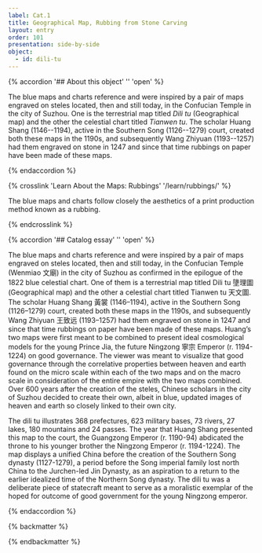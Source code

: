 ```yaml
---
label: Cat.1
title: Geographical Map, Rubbing from Stone Carving
layout: entry
order: 101
presentation: side-by-side
object:
  - id: dili-tu
---
```


{% accordion '## About this object' '' 'open' %}

The blue maps and charts reference and were inspired by a pair of maps engraved on steles located, then and still today, in the Confucian Temple in the city of Suzhou. One is the terrestrial map titled *Dili tu* (Geographical map) and the other the celestial chart titled *Tianwen tu*. The scholar Huang Shang (1146--1194), active in the Southern Song (1126--1279) court, created both these maps in the 1190s, and subsequently Wang Zhiyuan (1193--1257) had them engraved on stone in 1247 and since that time rubbings on paper have been made of these maps.

{% endaccordion %}

{% crosslink 'Learn About the Maps: Rubbings' '/learn/rubbings/' %}

The blue maps and charts follow closely the aesthetics of a print production method known as a rubbing.

{% endcrosslink %}

{% accordion '## Catalog essay' '' 'open' %}

The blue maps and charts reference and were inspired by a pair of maps engraved on steles located, then and still today, in the Confucian Temple (Wenmiao 文廟) in the city of Suzhou as confirmed in the epilogue of the 1822 blue celestial chart. One of them is a terrestrial map titled Dili tu 墬理圖 (Geographical map) and the other a celestial chart titled Tianwen tu 天文圖.  The scholar Huang Shang 黃裳 (1146–1194), active in the Southern Song (1126–1279) court, created both these maps in the 1190s, and subsequently Wang Zhiyuan 王致远 (1193–1257) had them engraved on stone in 1247 and since that time rubbings on paper have been made of these maps. Huang’s two maps were first meant to be combined to present ideal cosmological models for the young Prince Jia, the future Ningzong 寧宗 Emperor (r. 1194-1224) on good governance. The viewer was meant to visualize that good governance through the correlative properties between heaven and earth found on the micro scale within each of the two maps and on the macro scale in consideration of the entire empire with the two maps combined. Over 600 years after the creation of the steles, Chinese scholars in the city of Suzhou decided to create their own, albeit in blue, updated images of heaven and earth so closely linked to their own city. 


The dili tu illustrates 368 prefectures, 623 military bases, 73 rivers, 27 lakes, 180 mountains and 24 passes. The year that Huang Shang presented this map to the court, the Guangzong Emperor (r. 1190-94) abdicated the throne to his younger brother the Ningzong Emperor (r. 1194-1224). The map displays a unified China before the creation of the Southern Song dynasty (1127-1279), a period before the Song imperial family lost north China to the Jurchen-led Jin Dynasty, as an aspiration to a return to the earlier idealized time of the Northern Song dynasty. The dili tu was a deliberate piece of statecraft meant to serve as a moralistic exemplar of the hoped for outcome of good government for the young Ningzong emperor.

{% endaccordion %}

{% backmatter %}


{% endbackmatter %}
